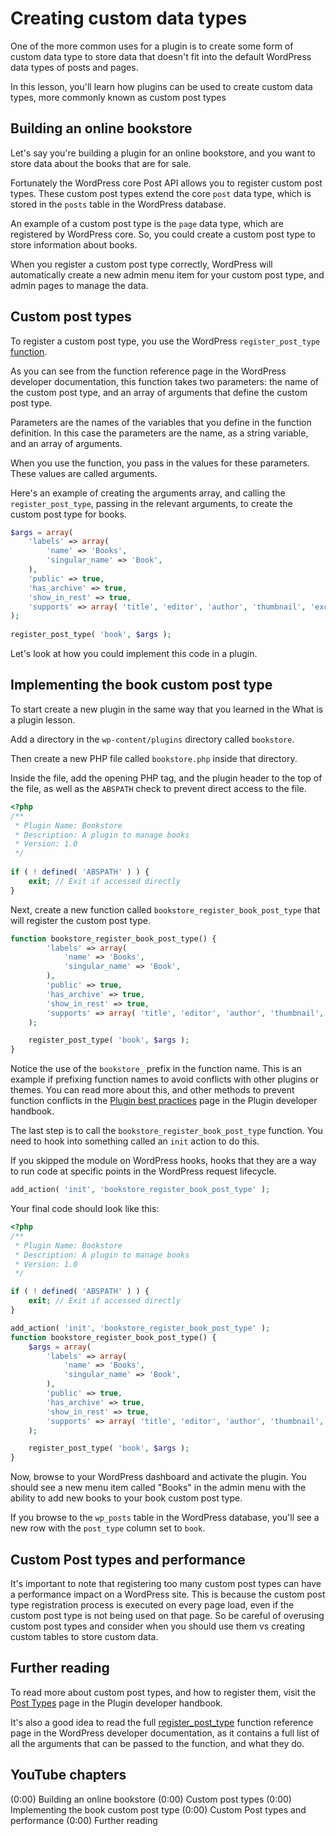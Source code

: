 # Creating custom data types

One of the more common uses for a plugin is to create some form of custom data type to store data that doesn't fit into the default WordPress data types of posts and pages.

In this lesson, you'll learn how plugins can be used to create custom data types, more commonly known as custom post types

## Building an online bookstore

Let's say you're building a plugin for an online bookstore, and you want to store data about the books that are for sale.

Fortunately the WordPress core Post API allows you to register custom post types. These custom post types extend the core `post` data type, which is stored in the `posts` table in the WordPress database.

An example of a custom post type is the `page` data type, which are registered by WordPress core. So, you could create a custom post type to store information about books.

When you register a custom post type correctly, WordPress will automatically create a new admin menu item for your custom post type, and admin pages to manage the data.

## Custom post types

To register a custom post type, you use the WordPress `register_post_type` [function](https://developer.wordpress.org/reference/functions/register_post_type/). 

As you can see from the function reference page in the WordPress developer documentation, this function takes two parameters: the name of the custom post type, and an array of arguments that define the custom post type.

Parameters are the names of the variables that you define in the function definition. In this case the parameters are the name, as a string variable, and an array of arguments.

When you use the function, you pass in the values for these parameters. These values are called arguments.

Here's an example of creating the arguments array, and calling the `register_post_type`, passing in the relevant arguments, to create the custom post type for books.

```php
$args = array(
    'labels' => array(
        'name' => 'Books',
        'singular_name' => 'Book',
    ),
    'public' => true,
    'has_archive' => true,
    'show_in_rest' => true,
    'supports' => array( 'title', 'editor', 'author', 'thumbnail', 'excerpt' ),
);
    
register_post_type( 'book', $args );
```

Let's look at how you could implement this code in a plugin.

## Implementing the book custom post type

To start create a new plugin in the same way that you learned in the What is a plugin lesson.

Add a directory in the `wp-content/plugins` directory called `bookstore`. 

Then create a new PHP file called `bookstore.php` inside that directory. 

Inside the file, add the opening PHP tag, and the plugin header to the top of the file, as well as the `ABSPATH` check to prevent direct access to the file.

```php
<?php
/**
 * Plugin Name: Bookstore
 * Description: A plugin to manage books
 * Version: 1.0
 */
 
if ( ! defined( 'ABSPATH' ) ) {
	exit; // Exit if accessed directly
}
```

Next, create a new function called `bookstore_register_book_post_type` that will register the custom post type.

```php
function bookstore_register_book_post_type() {
        'labels' => array(
            'name' => 'Books',
            'singular_name' => 'Book',
        ),
        'public' => true,
        'has_archive' => true,
        'show_in_rest' => true,
        'supports' => array( 'title', 'editor', 'author', 'thumbnail', 'excerpt' ),
    );

    register_post_type( 'book', $args );
}
```

Notice the use of the `bookstore_` prefix in the function name. This is an example if prefixing function names to avoid conflicts with other plugins or themes. You can read more about this, and other methods to prevent function conflicts in the [Plugin best practices](https://developer.wordpress.org/plugins/plugin-basics/best-practices/#avoid-naming-collisions) page in the Plugin developer handbook.

The last step is to call the `bookstore_register_book_post_type` function. You need to hook into something called an `init` action to do this. 

If you skipped the module on WordPress hooks, hooks that they are a way to run code at specific points in the WordPress request lifecycle.

```php
add_action( 'init', 'bookstore_register_book_post_type' );
```

Your final code should look like this:

```php
<?php
/**
 * Plugin Name: Bookstore
 * Description: A plugin to manage books
 * Version: 1.0
 */

if ( ! defined( 'ABSPATH' ) ) {
    exit; // Exit if accessed directly
}

add_action( 'init', 'bookstore_register_book_post_type' );
function bookstore_register_book_post_type() {
    $args = array(
        'labels' => array(
            'name' => 'Books',
            'singular_name' => 'Book',
        ),
        'public' => true,
        'has_archive' => true,
        'show_in_rest' => true,
        'supports' => array( 'title', 'editor', 'author', 'thumbnail', 'excerpt' ),
    );

    register_post_type( 'book', $args );
}
```

Now, browse to your WordPress dashboard and activate the plugin. You should see a new menu item called "Books" in the admin menu with the ability to add new books to your book custom post type. 

If you browse to the `wp_posts` table in the WordPress database, you'll see a new row with the `post_type` column set to `book`.

## Custom Post types and performance

It's important to note that registering too many custom post types can have a performance impact on a WordPress site. This is because the custom post type registration process is executed on every page load, even if the custom post type is not being used on that page. So be careful of overusing custom post types and consider when you should use them vs creating custom tables to store custom data.

## Further reading

To read more about custom post types, and how to register them, visit the [Post Types](https://developer.wordpress.org/plugins/post-types/) page in the Plugin developer handbook.

It's also a good idea to read the full [register_post_type](https://developer.wordpress.org/reference/functions/register_post_type/) function reference page in the WordPress developer documentation, as it contains a full list of all the arguments that can be passed to the function, and what they do.

## YouTube chapters

(0:00) Building an online bookstore
(0:00) Custom post types
(0:00) Implementing the book custom post type
(0:00) Custom Post types and performance
(0:00) Further reading